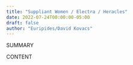 ```yaml
---
title: "Suppliant Women / Electra / Heracles"
date: 2022-07-24T00:00:00-05:00
draft: false
author: "Euripides/David Kovacs"
---
```


SUMMARY

<!--more-->

CONTENT
